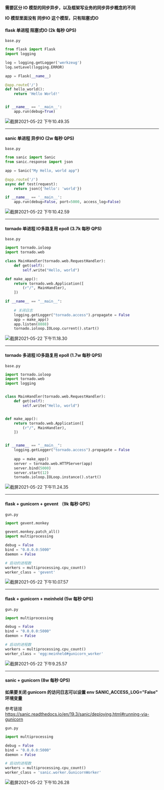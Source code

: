 **需要区分 IO 模型的同步异步，以及框架写业务的同步异步概念的不同**

**IO 模型里面没有 同步IO 这个模型，只有阻塞式IO**



#### flask 单进程 阻塞式IO (2k 每秒 QPS)

`base.py`

```python
from flask import Flask
import logging

log = logging.getLogger('werkzeug')
log.setLevel(logging.ERROR)

app = Flask(__name__)

@app.route('/')
def hello_world():
    return 'Hello World!'


if __name__ == '__main__':
    app.run(debug=True)

```

![截屏2021-05-22 下午10.49.35](https://i.loli.net/2021/05/22/Ozj6Zx8S7AKrYMR.png)



---



#### sanic 单进程 异步IO (2w 每秒 QPS)

`base.py`

```python
from sanic import Sanic
from sanic.response import json

app = Sanic("My Hello, world app")

@app.route('/')
async def test(request):
    return json({'hello': 'world'})

if __name__ == '__main__':
    app.run(debug=False, port=5000, access_log=False)

```

![截屏2021-05-22 下午10.42.59](https://i.loli.net/2021/05/22/xVkGga5WRO4jSs8.png)

---



#### tornado 单进程 IO多路复用 epoll (3.7k 每秒 QPS)

`base.py`

```python
import tornado.ioloop
import tornado.web

class MainHandler(tornado.web.RequestHandler):
    def get(self):
        self.write("Hello, world")

def make_app():
    return tornado.web.Application([
        (r"/", MainHandler),
    ])

if __name__ == "__main__":
  
  	# 关闭日志
    logging.getLogger("tornado.access").propagate = False
    app = make_app()
    app.listen(8888)
    tornado.ioloop.IOLoop.current().start()
```

![截屏2021-05-22 下午11.18.30](https://i.loli.net/2021/05/22/6auD8TYMeL9hsSG.png)

---

#### tornado 多进程 IO多路复用 epoll (1.7w 每秒 QPS)

`base.py`

```python
import tornado.ioloop
import tornado.web
import logging


class MainHandler(tornado.web.RequestHandler):
    def get(self):
        self.write("Hello, world")


def make_app():
    return tornado.web.Application([
        (r"/", MainHandler),
    ])


if __name__ == "__main__":
    logging.getLogger("tornado.access").propagate = False
    
    app = make_app()
    server = tornado.web.HTTPServer(app)
    server.bind(5000)
    server.start(12)
    tornado.ioloop.IOLoop.instance().start()

```

![截屏2021-05-22 下午11.24.35](https://i.loli.net/2021/05/22/CbNc6WYpvHIsGBJ.png)



---

#### flask + gunicorn + gevent （9k 每秒 QPS）

`gun.py`

```python
import gevent.monkey

gevent.monkey.patch_all()
import multiprocessing

debug = False
bind = "0.0.0.0:5000"
daemon = False

# 启动的进程数
workers = multiprocessing.cpu_count()
worker_class = 'gevent'
```

![截屏2021-05-22 下午10.07.57](https://i.loli.net/2021/05/22/u73mv1VQtzwWYGU.png)

---



#### flask + gunicorn + meinheld (5w 每秒 QPS)

`gun.py`

```python
import multiprocessing

debug = False
bind = "0.0.0.0:5000"
daemon = False

# 启动的进程数
workers = multiprocessing.cpu_count()
worker_class = 'egg:meinheld#gunicorn_worker'

```

![截屏2021-05-22 下午9.25.57](https://i.loli.net/2021/05/22/AMuaOjpdnofhGWN.png)



---

#### sanic + gunicorn  (8w 每秒 QPS)

**如果要关闭 gunicorn 的访问日志可以设置 env SANIC_ACCESS_LOG="False" 环境变量**

参考链接 https://sanic.readthedocs.io/en/19.3/sanic/deploying.html#running-via-gunicorn

`gun.py`

```python
import multiprocessing

debug = False
bind = "0.0.0.0:5000"
daemon = False

# 启动的进程数
workers = multiprocessing.cpu_count()
worker_class = 'sanic.worker.GunicornWorker'

```

![截屏2021-05-22 下午10.26.28](https://i.loli.net/2021/05/22/bwgBMRAf6l98L5V.png)

